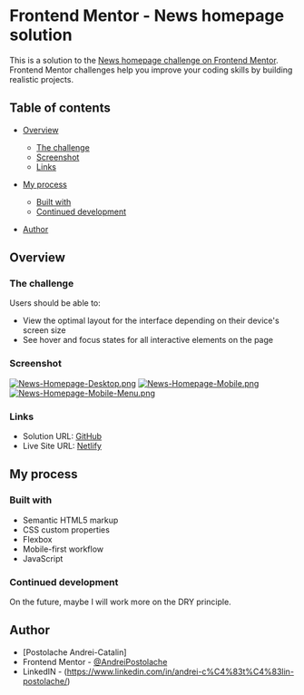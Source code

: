# Frontend Mentor - News homepage solution

This is a solution to the [News homepage challenge on Frontend Mentor](https://www.frontendmentor.io/challenges/news-homepage-H6SWTa1MFl). Frontend Mentor challenges help you improve your coding skills by building realistic projects. 

## Table of contents

- [Overview](#overview)
  - [The challenge](#the-challenge)
  - [Screenshot](#screenshot)
  - [Links](#links)
- [My process](#my-process)
  - [Built with](#built-with)
  - [Continued development](#continued-development)

- [Author](#author)




## Overview

### The challenge

Users should be able to:

- View the optimal layout for the interface depending on their device's screen size
- See hover and focus states for all interactive elements on the page

### Screenshot

[![News-Homepage-Desktop.png](https://i.postimg.cc/MKdVY7Bx/News-Homepage-Desktop.png)](https://postimg.cc/fJSVz05g)
[![News-Homepage-Mobile.png](https://i.postimg.cc/T1QLCxpQ/News-Homepage-Mobile.png)](https://postimg.cc/JHDzz93B)
[![News-Homepage-Mobile-Menu.png](https://i.postimg.cc/9FFqzDnk/News-Homepage-Mobile-Menu.png)](https://postimg.cc/nMgLPhZK)

### Links

- Solution URL: [GitHub](https://github.com/AndreiPostolache/News-Homepage-FrontEndMentor-Challenge)
- Live Site URL: [Netlify](https://strong-quokka-5cd6b4.netlify.app/)

## My process

### Built with

- Semantic HTML5 markup
- CSS custom properties
- Flexbox
- Mobile-first workflow
- JavaScript





### Continued development

On the future, maybe I will work more on the DRY principle.


## Author

- [Postolache Andrei-Catalin]
- Frontend Mentor - [@AndreiPostolache](https://www.frontendmentor.io/profile/AndreiPostolache)
- LinkedIN - (https://www.linkedin.com/in/andrei-c%C4%83t%C4%83lin-postolache/)



